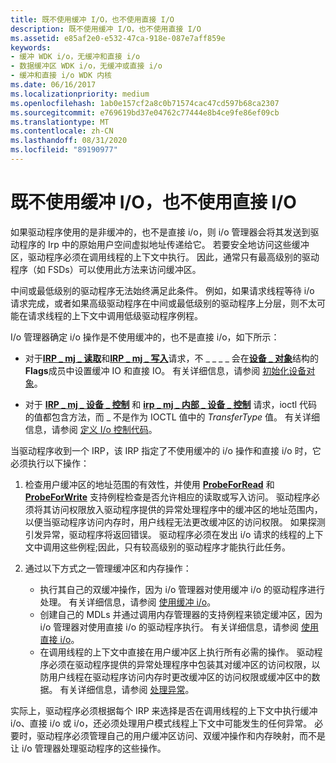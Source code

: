 ```yaml
---
title: 既不使用缓冲 I/O，也不使用直接 I/O
description: 既不使用缓冲 I/O，也不使用直接 I/O
ms.assetid: e85af2e0-e532-47ca-918e-087e7aff859e
keywords:
- 缓冲 WDK i/o，无缓冲和直接 i/o
- 数据缓冲区 WDK i/o，无缓冲或直接 i/o
- 缓冲和直接 i/o WDK 内核
ms.date: 06/16/2017
ms.localizationpriority: medium
ms.openlocfilehash: 1ab0e157cf2a8c0b71574cac47cd597b68ca2307
ms.sourcegitcommit: e769619bd37e04762c77444e8b4ce9fe86ef09cb
ms.translationtype: MT
ms.contentlocale: zh-CN
ms.lasthandoff: 08/31/2020
ms.locfileid: "89190977"
---
```

# <a name="using-neither-buffered-nor-direct-io"></a>既不使用缓冲 I/O，也不使用直接 I/O





如果驱动程序使用的是非缓冲的，也不是直接 i/o，则 i/o 管理器会将其发送到驱动程序的 Irp 中的原始用户空间虚拟地址传递给它。 若要安全地访问这些缓冲区，驱动程序必须在调用线程的上下文中执行。 因此，通常只有最高级别的驱动程序（如 FSDs）可以使用此方法来访问缓冲区。

中间或最低级别的驱动程序无法始终满足此条件。 例如，如果请求线程等待 i/o 请求完成，或者如果高级驱动程序在中间或最低级别的驱动程序上分层，则不太可能在请求线程的上下文中调用低级驱动程序例程。

I/o 管理器确定 i/o 操作是不使用缓冲的，也不是直接 i/o，如下所示：

-   对于[**IRP \_ mj \_ 读取**](./irp-mj-read.md)和[**IRP \_ mj \_ 写入**](./irp-mj-write.md)请求，不 \_ \_ \_ \_ 会在[**设备 \_ 对象**](/windows-hardware/drivers/ddi/wdm/ns-wdm-_device_object)结构的**Flags**成员中设置缓冲 IO 和直接 IO。 有关详细信息，请参阅 [初始化设备对象](initializing-a-device-object.md)。

-   对于 [**IRP \_ mj \_ 设备 \_ 控制**](./irp-mj-device-control.md) 和 [**irp \_ mj \_ 内部 \_ 设备 \_ 控制**](./irp-mj-internal-device-control.md) 请求，ioctl 代码的值都包含方法，而 \_ 不是作为 IOCTL 值中的 *TransferType* 值。 有关详细信息，请参阅 [定义 I/o 控制代码](defining-i-o-control-codes.md)。

当驱动程序收到一个 IRP，该 IRP 指定了不使用缓冲的 i/o 操作和直接 i/o 时，它必须执行以下操作：

1.  检查用户缓冲区的地址范围的有效性，并使用 [**ProbeForRead**](/windows-hardware/drivers/ddi/wdm/nf-wdm-probeforread) 和 [**ProbeForWrite**](/windows-hardware/drivers/ddi/wdm/nf-wdm-probeforwrite) 支持例程检查是否允许相应的读取或写入访问。 驱动程序必须将其访问权限放入驱动程序提供的异常处理程序中的缓冲区的地址范围内，以便当驱动程序访问内存时，用户线程无法更改缓冲区的访问权限。 如果探测引发异常，驱动程序将返回错误。 驱动程序必须在发出 i/o 请求的线程的上下文中调用这些例程;因此，只有较高级别的驱动程序才能执行此任务。

2.  通过以下方式之一管理缓冲区和内存操作：
    -   执行其自己的双缓冲操作，因为 i/o 管理器对使用缓冲 i/o 的驱动程序进行处理。 有关详细信息，请参阅 [使用缓冲 i/o](using-buffered-i-o.md)。
    -   创建自己的 MDLs 并通过调用内存管理器的支持例程来锁定缓冲区，因为 i/o 管理器对使用直接 i/o 的驱动程序执行。 有关详细信息，请参阅 [使用直接 i/o](using-direct-i-o.md)。
    -   在调用线程的上下文中直接在用户缓冲区上执行所有必需的操作。 驱动程序必须在驱动程序提供的异常处理程序中包装其对缓冲区的访问权限，以防用户线程在驱动程序访问内存时更改缓冲区的访问权限或缓冲区中的数据。 有关详细信息，请参阅 [处理异常](handling-exceptions.md)。

实际上，驱动程序必须根据每个 IRP 来选择是否在调用线程的上下文中执行缓冲 i/o、直接 i/o 或 i/o，还必须处理用户模式线程上下文中可能发生的任何异常。 必要时，驱动程序必须管理自己的用户缓冲区访问、双缓冲操作和内存映射，而不是让 i/o 管理器处理驱动程序的这些操作。

 

